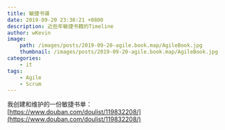 ```yaml
---
title: 敏捷书谱
date: 2019-09-20 23:38:21 +0800
description: 近些年敏捷书籍的Timeline
author: wKevin
image:      
    path: /images/posts/2019-09-20-agile.book.map/AgileBook.jpg
    thumbnail: /images/posts/2019-09-20-agile.book.map/AgileBook.jpg
categories: 
    - it
tags:
    - Agile
    - Scrum
---
```


我创建和维护的一份敏捷书单： [https://www.douban.com/doulist/119832208/](https://www.douban.com/doulist/119832208/)